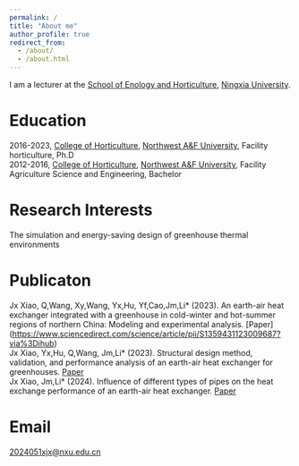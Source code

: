```yaml
---
permalink: /
title: "About me"
author_profile: true
redirect_from: 
  - /about/
  - /about.html
---
```



  I am a lecturer at the [School of Enology and Horticulture](https://wine.nxu.edu.cn/), [Ningxia University](https://www.nxu.edu.cn/).

  # Education
  2016-2023, [College of Horticulture](https://yyxy.nwafu.edu.cn/), [Northwest A&F University](https://www.nwsuaf.edu.cn/), Facility horticulture, Ph.D   
  2012-2016, [College of Horticulture](https://yyxy.nwafu.edu.cn/), [Northwest A&F University](https://www.nwsuaf.edu.cn/), Facility Agriculture Science and Engineering, Bachelor

  # Research Interests
  The simulation and energy-saving design of greenhouse thermal environments


  # Publicaton
  Jx Xiao, Q,Wang, Xy,Wang, Yx,Hu, Yf,Cao,Jm,Li* (2023). An earth-air heat exchanger integrated with a greenhouse in cold-winter and hot-summer regions of northern China: Modeling and experimental analysis. [Paper] (https://www.sciencedirect.com/science/article/pii/S1359431123009687?via%3Dihub)   
  Jx Xiao, Yx,Hu, Q,Wang, Jm,Li* (2023). Structural design method, validation, and performance analysis of an earth-air heat exchanger for greenhouses. [Paper](https://www.sciencedirect.com/science/article/pii/S037565052300072X?via%3Dihub)   
  Jx Xiao, Jm,Li* (2024). Influence of different types of pipes on the heat exchange performance of an earth-air heat exchanger. [Paper](https://www.sciencedirect.com/science/article/pii/S2214157X24001473?via%3Dihub)


  # Email
  2024051xjx@nxu.edu.cn
